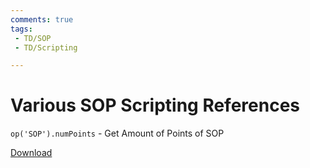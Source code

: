 ```yaml
---
comments: true
tags:
 - TD/SOP
 - TD/Scripting

---
```


# Various SOP Scripting References

`op('SOP').numPoints` - Get Amount of Points of SOP

[Download](./files/crossfadeSOPValuesWithCHOP.tox)    


